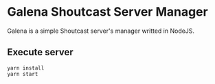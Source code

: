 # Galena Shoutcast Server Manager

Galena is a simple Shoutcast server's manager writted in NodeJS.

## Execute server

    yarn install
    yarn start
